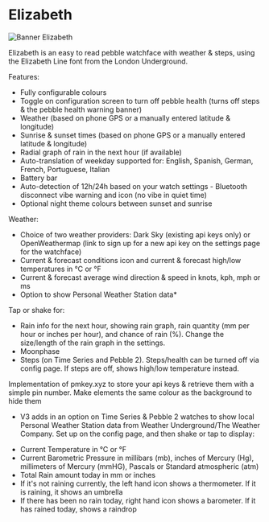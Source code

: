 # Elizabeth
![Banner Elizabeth](https://user-images.githubusercontent.com/39700835/183258123-45612506-ca07-4eff-bf98-44bef5031de2.png)


Elizabeth is an easy to read pebble watchface with weather & steps, using the Elizabeth Line font from the London Underground.

Features:
- Fully configurable colours
- Toggle on configuration screen to turn off pebble health (turns off steps & the pebble health warning banner)
- Weather (based on phone GPS or a manually entered latitude & longitude)
- Sunrise & sunset times (based on phone GPS or a manually entered latitude & longitude)
- Radial graph of rain in the next hour (if available)
- Auto-translation of weekday supported for: English, Spanish, German, French, Portuguese, Italian
- Battery bar
- Auto-detection of 12h/24h based on your watch settings - Bluetooth disconnect vibe warning and icon (no vibe in quiet time)
- Optional night theme colours between sunset and sunrise

Weather:
- Choice of two weather providers: Dark Sky (existing api keys only) or OpenWeathermap (link to sign up for a new api key on the settings page for the watchface)
- Current & forecast conditions icon and current & forecast high/low temperatures in °C or °F
- Current & forecast average wind direction & speed in knots, kph, mph or ms
- Option to show Personal Weather Station data*

Tap or shake for:
- Rain info for the next hour, showing rain graph, rain quantity (mm per hour or inches per hour), and chance of rain (%).  Change the size/length of the rain graph in the settings.
- Moonphase
- Steps (on Time Series and Pebble 2). Steps/health can be turned off via config page.  If steps are off, shows high/low temperature instead.

Implementation of pmkey.xyz to store your api keys & retrieve them with a simple pin number.
Make elements the same colour as the background to hide them

* V3 adds in an option on Time Series & Pebble 2 watches to show local Personal Weather Station data from Weather Underground/The Weather Company.  Set up on the config page, and then shake or tap to display:
- Current Temperature in °C or °F
- Current Barometric Pressure in millibars (mb), inches of Mercury (Hg), millimeters of Mercury (mmHG), Pascals or Standard atmospheric (atm)
- Total Rain amount today in mm or inches
- If it's not raining currently, the left hand icon shows a thermometer.  If it is raining, it shows an umbrella
- If there has been no rain today, right hand icon shows a barometer.  If it has rained today, shows a raindrop
